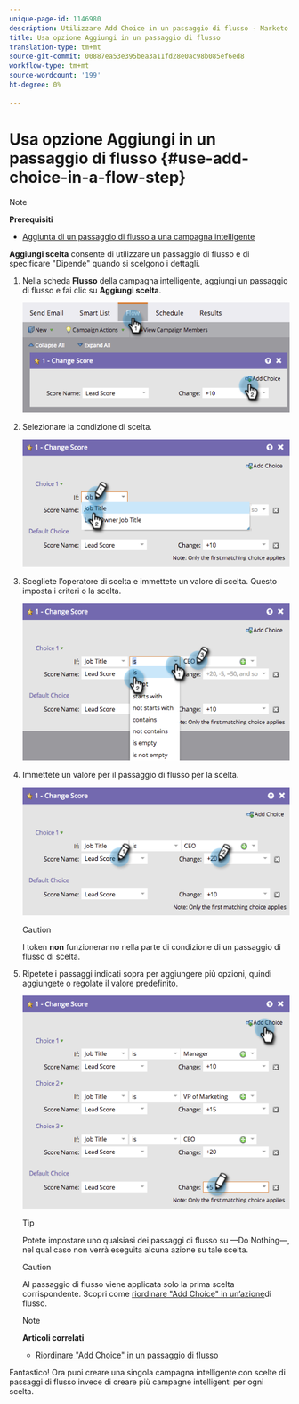 ```yaml
---
unique-page-id: 1146980
description: Utilizzare Add Choice in un passaggio di flusso - Marketo Docs - Documentazione prodotto
title: Usa opzione Aggiungi in un passaggio di flusso
translation-type: tm+mt
source-git-commit: 00887ea53e395bea3a11fd28e0ac98b085ef6ed8
workflow-type: tm+mt
source-wordcount: '199'
ht-degree: 0%

---
```



# Usa opzione Aggiungi in un passaggio di flusso {#use-add-choice-in-a-flow-step}

>[!NOTE]
>
>**Prerequisiti**
>
>* [Aggiunta di un passaggio di flusso a una campagna intelligente](add-a-flow-step-to-a-smart-campaign.md)

>



**Aggiungi scelta** consente di utilizzare un passaggio di flusso e di specificare &quot;Dipende&quot; quando si scelgono i dettagli.

1. Nella scheda **Flusso** della campagna intelligente, aggiungi un passaggio di flusso e fai clic su **Aggiungi scelta**.

   ![](assets/image2014-9-22-11-3a58-3a20.png)

1. Selezionare la condizione di scelta.

   ![](assets/image2014-9-22-11-3a58-3a50.png)

1. Scegliete l’operatore di scelta e immettete un valore di scelta. Questo imposta i criteri o la scelta.

   ![](assets/image2014-9-22-11-3a58-3a54.png)

1. Immettete un valore per il passaggio di flusso per la scelta.

   ![](assets/image2014-9-22-11-3a58-3a57.png)

   >[!CAUTION]
   >
   >I token **non** funzioneranno nella parte di condizione di un passaggio di flusso di scelta.

1. Ripetete i passaggi indicati sopra per aggiungere più opzioni, quindi aggiungete o regolate il valore predefinito.

   ![](assets/image2014-9-22-11-3a58-3a59.png)

   >[!TIP]
   >
   >Potete impostare uno qualsiasi dei passaggi di flusso su —Do Nothing—, nel qual caso non verrà eseguita alcuna azione su tale scelta.

   >[!CAUTION]
   >
   >Al passaggio di flusso viene applicata solo la prima scelta corrispondente. Scopri come [riordinare &quot;Add Choice&quot; in un’azione](reorder-add-choice-in-a-flow-step.md)di flusso.

   >[!NOTE]
   >
   >**Articoli correlati**
   >
   >    
   >    
   >    * [Riordinare &quot;Add Choice&quot; in un passaggio di flusso](reorder-add-choice-in-a-flow-step.md)


Fantastico! Ora puoi creare una singola campagna intelligente con scelte di passaggi di flusso invece di creare più campagne intelligenti per ogni scelta.